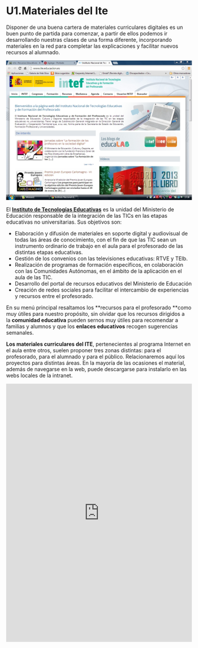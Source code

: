 
# U1.Materiales del Ite

Disponer de una buena cartera de materiales curriculares digitales es un buen punto de partida para comenzar, a partir de ellos podemos ir desarrollando nuestras clases de una forma diferente, incorporando materiales en la red para completar las explicaciones y facilitar nuevos recursos al alumnado.


![3.4.Captura pantalla.](img/capturadaintef.jpg)

El [**Instituto de Tecnologías Educativas**](http://www.ite.educacion.es/) es la unidad del Ministerio de Educación responsable de la integración de las TICs en las etapas educativas no universitarias. Sus objetivos son:
- Elaboración y difusión de materiales en soporte digital y audiovisual de todas las áreas de conocimiento, con el fin de que las TIC sean un instrumento ordinario de trabajo en el aula para el profesorado de las distintas etapas educativas.
- Gestión de los convenios con las televisiones educativas: RTVE y TEIb.
- Realización de programas de formación específicos, en colaboración con las Comunidades Autónomas, en el ámbito de la aplicación en el aula de las TIC.
- Desarrollo del portal de recursos educativos del Ministerio de Educación
- Creación de redes sociales para facilitar el intercambio de experiencias y recursos entre el profesorado.

En su menú principal resaltamos los **recursos para el profesorado **como muy útiles para nuestro propósito, sin olvidar que los recursos dirigidos a la **comunidad educativa** pueden sernos muy útiles para recomendar a familias y alumnos y que los **enlaces educativos** recogen sugerencias semanales.

**Los materiales curriculares del ITE**, pertenecientes al programa Internet en el aula entre otros, suelen proponer tres zonas distintas: para el profesorado, para el alumnado y para el público. Relacionaremos aquí los proyectos para distintas áreas. En la mayoría de las ocasiones el material, además de navegarse en la web, puede descargarse para instalarlo en las webs locales de la intranet.

<iframe src="http://educalab.es/intef#p_39_INSTANCE_SdFYsrYVCJV2" frameborder="0" width="100%" height="700" allowfullscreen="true" mozallowfullscreen="true" webkitallowfullscreen="true"></iframe>
